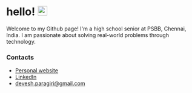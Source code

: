 # hello! <img src="https://media.giphy.com/media/hvRJCLFzcasrR4ia7z/giphy.gif" width="25px">

Welcome to my Github page! I'm a high school senior at PSBB, Chennai, India. I am passionate about solving real-world problems through technology.

### Contacts
* [Personal website](https://deveshparagiri.com/)
* [LinkedIn](https://www.linkedin.com/in/devesh-paragiri-96b593212/)
* devesh.paragiri@gmail.com
